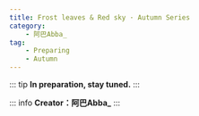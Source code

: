 ```yaml
---
title: Frost leaves & Red sky · Autumn Series
category: 
    - 阿巴Abba_
tag:
    - Preparing
    - Autumn
---
```

::: tip 
**In preparation, stay tuned.**
:::

::: info 
**Creator：阿巴Abba_**
:::